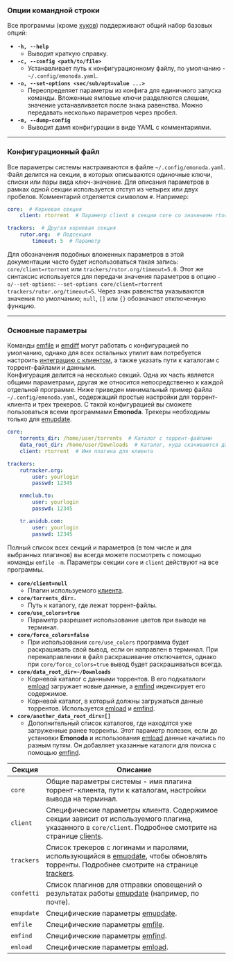 ### Опции командной строки ###
Все программы (кроме [хуков](hooks)) поддерживают общий набор базовых опций:

* **`-h, --help`**
    * Выводит краткую справку.
* **`-c, --config <path/to/file>`**
    * Устанавливает путь к конфигурационному файлу, по умолчанию - `~/.config/emonoda.yaml`.
* **`-o, --set-options <sec/sub/opt=value ...>`**
    * Переопределяет параметры из конфига для единичного запуска команды. Вложенные ямловые ключи разделяются слешем, значение устанавливается после знака равенства. Можно передавать несколько параметров через пробел.
* **`-m, --dump-config`**
    * Выводит дамп конфигурации в виде YAML с комментариями.

***

### Конфигурационный файл ###
Все параметры системы настраиваются в файле `~/.config/emonoda.yaml`. Файл делится на секции, в которых описываются одиночные ключи, списки или пары вида ключ-значение. Для описания параметров в рамках одной секции используется отступ из четырех или двух пробелов. Комментарий отделяется символом `#`. Например:
```yaml
core:  # Корневая секция
    client: rtorrent  # Параметр client в секции core со значением rtorrent

trackers:  # Другая корневая секция
    rutor.org:  # Подсекция
        timeout: 5  # Параметр
```
Для обозначения подобных вложенных параметров в этой документации часто будет использоваться такая запись: `core/client=rtorrent` или `trackers/rutor.org/timeout=5.0`. Этот же синтаксис используется для передачи значения параметров в опцию `-o/--set-options`: `--set-options core/client=rtorrent trackers/rutor.org/timeout=5`. Через знак равенства указываются значения по умолчанию; `null`, `[]` или `{}` обозначают отключенную функцию.

***

### Основные параметры ###
Команды [emfile](emfile) и [emdiff](emdiff) могут работать с конфигурацией по умолчанию, однако для всех остальных утилит вам потребуется настроить [интеграцию с клиентом](clients), а также указать пути к каталогам с торрент-файлами и данными.  
Конфигурация делится на несколько секций. Одна их часть является общими параметрами, другая же относится непосредственно к каждой отдельной программе. Ниже приведен минимальный пример файла `~/.config/emonoda.yaml`, содержащий простые настройки для торрент-клиента и трех трекеров. С такой конфигурацией вы сможете пользоваться всеми программами **Emonoda**. Трекеры необходимы только для [emupdate](emupdate).
```yaml
core:
    torrents_dir: /home/user/torrents  # Каталог с торрент-файлами
    data_root_dir: /home/user/Downloads  # Каталог, куда скачиваются данные
    client: rtorrent  # Имя плагина для клиента

trackers:
    rutracker.org:
        user: yourlogin
        passwd: 12345

    nnmclub.to:
        user: yourlogin
        passwd: 12345

    tr.anidub.com:
        user: yourlogin
        passwd: 12345
```
Полный список всех секций и параметров (в том числе и для выбранных плагинов) вы всегда можете посмотреть с помощью команды `emfile -m`. Параметры секции `core` и `client` действуют на все программы.
* **`core/client=null`**
    * Плагин используемого [клиента](clients).
* **`core/torrents_dir=.`**
    * Путь к каталогу, где лежат торрент-файлы.
* **`core/use_colors=true`**
    * Параметр разрешает использование цветов при выводе на терминал.
* **`core/force_colors=false`**
    * При использовании `core/use_colors` программа будет раскрашивать свой вывод, если он направлен в терминал. При перенаправлении в файл раскрашивание отключается, однако при `core/force_colors=true` вывод будет раскрашиваться всегда.
* **`core/data_root_dir=~/Downloads`**
    * Корневой каталог с данными торрентов. В его подкаталоги [emload](emload) загружает новые данные, а [emfind](emfind) индексирует его содержимое.
    * Корневой каталог, в который должны загружаться данные торрентов. Используется [emload](emload) и [emfind](emfind).
* **`core/another_data_root_dirs=[]`**
    * Дополнительный список каталогов, где находятся уже загруженные ранее торренты. Этот параметр полезен, если до установки **Emonoda** и использования [emload](emload) данные качались по разным путям. Он добавляет указанные каталоги для поиска с помощью [emfind](emfind).

| Секция | Описание |
|--------|----------|
| `core` | Общие параметры системы - имя плагина торрент-клиента, пути к каталогам, настройки вывода на терминал. |
| `client` | Специфические параметры клиента. Содержимое секции зависит от используемого плагина, указанного в `core/client`. Подробнее смотрите на странице [clients](clients). |
| `trackers` | Список трекеров с логинами и паролями, использующийся в [emupdate](emupdate), чтобы обновлять торренты. Подробнее смотрите на странице [trackers](trackers). |
| `confetti` | Список плагинов для отправки оповещений о результатах работы [emupdate](emupdate) (например, по почте). |
| `emupdate` | Специфические параметры [emupdate](emupdate). |
| `emfile` | Специфические параметры [emfile](emfile). |
| `emfind` | Специфические параметры [emfind](emfind). |
| `emload` | Специфические параметры [emload](emload). |

